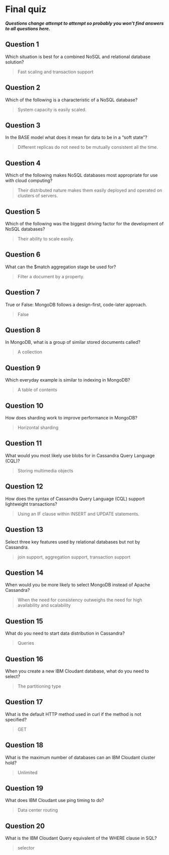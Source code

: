 # Final quiz

***Questions change attempt to attempt so probably you won't find answers to all questions here.***

## Question 1

Which situation is best for a combined NoSQL and relational database solution?
> Fast scaling and transaction support

## Question 2

Which of the following is a characteristic of a NoSQL database?
>System capacity is easily scaled.

## Question 3

In the BASE model what does it mean for data to be in a “soft state”?
>Different replicas do not need to be mutually consistent all the time.

## Question 4

Which of the following makes NoSQL databases most appropriate for use with cloud computing?
>Their distributed nature makes them easily deployed and operated on clusters of servers.

## Question 5

Which of the following was the biggest driving factor for the development of NoSQL databases?
>Their ability to scale easily.

## Question 6

What can the $match aggregation stage be used for?
>Filter a document by a property.

## Question 7

True or False: MongoDB follows a design-first, code-later approach.
>False

## Question 8

In MongoDB, what is a group of similar stored documents called?
>A collection

## Question 9

Which everyday example is similar to indexing in MongoDB?
>A table of contents

## Question 10

How does sharding work to improve performance in MongoDB?
>Horizontal sharding

## Question 11

What would you most likely use blobs for in Cassandra Query Language (CQL)?
>Storing multimedia objects

## Question 12

How does the syntax of Cassandra Query Language (CQL) support lightweight transactions?
> Using an IF clause within INSERT and UPDATE statements.

## Question 13

Select three key features used by relational databases but not by Cassandra.
 >join support, aggregation support, transaction support

## Question 14

When would you be more likely to select MongoDB instead of Apache Cassandra?
 >When the need for consistency outweighs the need for high availability and scalability

## Question 15

What do you need to start data distribution in Cassandra?
>Queries

## Question 16

When you create a new IBM Cloudant database, what do you need to select?
 >The partitioning type

## Question 17

What is the default HTTP method used in curl if the method is not specified?
>GET

## Question 18

What is the maximum number of databases can an IBM Cloudant cluster hold?
>Unlimited

## Question 19

What does IBM Cloudant use ping timing to do?
>Data center routing

## Question 20

What is the IBM Cloudant Query equivalent of the WHERE clause in SQL?
>selector
